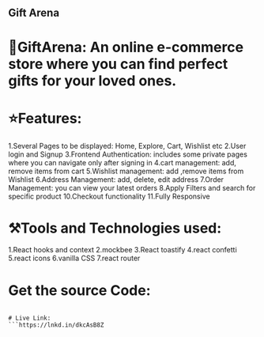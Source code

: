 ## Gift Arena
# 🎁GiftArena: An online e-commerce store where you can find perfect gifts for your loved ones.

# ⭐Features:
1.Several Pages to be displayed: Home, Explore, Cart, Wishlist etc
2.User login and Signup
3.Frontend Authentication: includes some private pages where you can navigate only after signing in
4.cart management: add, remove items from cart
5.Wishlist management: add ,remove items from Wishlist
6.Address Management: add, delete, edit address
7.Order Management: you can view your latest orders
8.Apply Filters and search for specific product
10.Checkout functionality
11.Fully Responsive

# ⚒️Tools and Technologies used:
1.React hooks and context
2.mockbee
3.React toastify
4.react confetti
5.react icons
6.vanilla CSS
7.react router

# Get the source Code:
``` https://lnkd.in/dKh4rDGn 

# Live Link:
```https://lnkd.in/dkcAsB8Z
